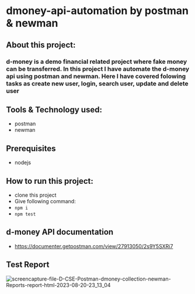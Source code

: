 # dmoney-api-automation by postman & newman

## About this project:
### d-money is a demo financial related project where fake money can be transferred. In this project I have automate the d-money api using postman and newman. Here I have covered folowing tasks as create new user, login, search user, update and delete user

## Tools & Technology used:
- postman
- newman

## Prerequisites
- nodejs
  
## How to run this project:
- clone this project
- Give following command:
- ``` npm i ```
- ``` npm test ```

## d-money API documentation
- https://documenter.getpostman.com/view/27913050/2s9Y5SXRi7

## Test Report
![screencapture-file-D-CSE-Postman-dmoney-collection-newman-Reports-report-html-2023-08-20-23_13_04](https://github.com/Shaishab10/dmoney-api-automation-newman/assets/54171379/fe37747b-cd9c-4740-9f98-354e862ecd9d)


